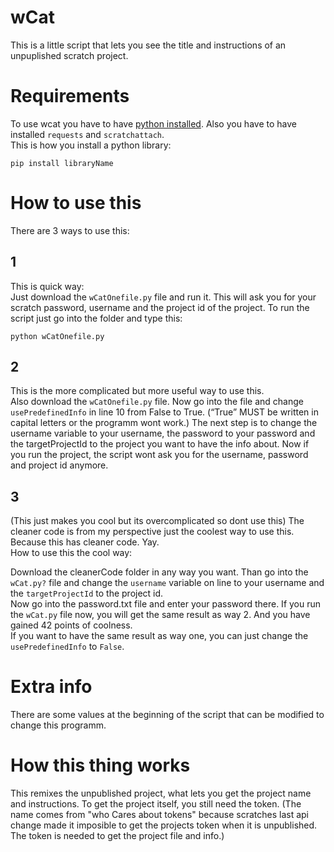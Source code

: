 # wCat
This is a little script that lets you see the title and instructions of an unpuplished scratch project.
# Requirements
To use wcat you have to have [python installed](https://www.python.org/downloads/).
Also you have to have installed `requests` and `scratchattach`.   
This is how you install a python library:
```
pip install libraryName
```
# How to use this
There are 3 ways to use this:

## 1
This is quick way:  
Just download the `wCatOnefile.py` file and run it. This will ask you for your scratch password, username and the project id of the project.
To run the script just go into the folder and type this:
```
python wCatOnefile.py
```
## 2
This is the more complicated but more useful way to use this.  
Also download the `wCatOnefile.py` file.
Now go into the file and change `usePredefinedInfo` in line 10 from False to True. (“True” MUST be written in capital letters or the programm wont work.)
The next step is to change the username variable to your username, the password to your password and the targetProjectId to the project you want to have the info about.
Now if you run the project, the script wont ask you for the username, password and project id anymore.

## 3
(This just makes you cool but its overcomplicated so dont use this)
The cleaner code is from my perspective just the coolest way to use this.  
Because this has cleaner code. Yay.  
How to use this the cool way:  

Download the cleanerCode folder in any way you want. Than go into the `wCat.py?` file and change the `username` variable on line  to your username and the `targetProjectId` to the project id.  
Now go into the password.txt file and enter your password there.
If you run the `wCat.py` file now, you will get the same result as way 2. And you have gained 42 points of coolness.  
If you want to have the same result as way one, you can just change the `usePredefinedInfo` to `False`.

# Extra info
There are some values at the beginning of the script that can be modified to change this programm.


# How this thing works
This remixes the unpublished project, what lets you get the project name and instructions. To get the project itself, you still need the token.
(The name comes from "who Cares about tokens" because scratches last api change made it imposible to get the projects token when it is unpublished. The token is needed to get the project file and info.)
